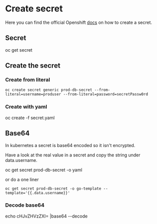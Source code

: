 # Create secret

Here you can find the official Openshift [docs](https://docs.openshift.com/container-platform/4.5/nodes/pods/nodes-pods-secrets.html) on how to create a secret.

## Secret

oc get secret

## Create the secret

### Create from literal

```oc create secret generic prod-db-secret --from-literal=username=produser --from-literal=password=secretPassw0rd```

### Create with yaml

oc create -f secret.yaml

## Base64

In kubernetes a secret is base64 encoded so it isn't encrypted.

Have a look at the real value in a secret and copy the string under data.username.

oc get secret prod-db-secret -o yaml

or do a one liner

```oc get secret prod-db-secret -o go-template --template='{{.data.username}}'```

### Decode base64

echo cHJvZHVzZXI= |base64 --decode
